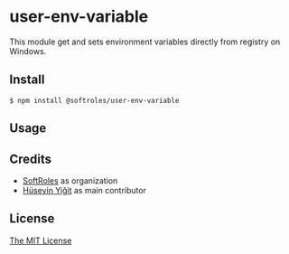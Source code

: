 # user-env-variable

This module get and sets environment variables directly from registry on Windows. 

## Install

    $ npm install @softroles/user-env-variable

## Usage

## Credits

  - [SoftRoles](http://github.com/softroles) as organization
  - [Hüseyin Yiğit](http://github.com/yigithsyn) as main contributor

## License

[The MIT License](http://opensource.org/licenses/MIT)
